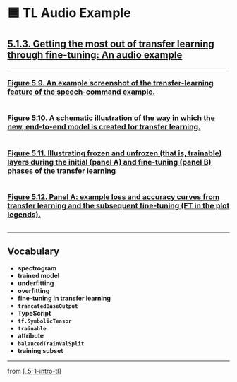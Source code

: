 # 🟦 TL Audio Example

## [**5.1.3.** Getting the most out of transfer learning through fine-tuning: An audio example](https://livebook.manning.com/book/deep-learning-with-javascript/chapter-5/48)

---

### [**Figure 5.9.** An example screenshot of the transfer-learning feature of the speech-command example.](https://livebook.manning.com/book/deep-learning-with-javascript/chapter-5/ch05fig09)

<img src="">

### [**Figure 5.10.** A schematic illustration of the way in which the new, end-to-end model is created for transfer learning.](https://livebook.manning.com/book/deep-learning-with-javascript/chapter-5/ch05fig10)

<img src="">

### [**Figure 5.11.** Illustrating frozen and unfrozen (that is, trainable) layers during the initial (panel A) and fine-tuning (panel B) phases of the transfer learning](https://livebook.manning.com/book/deep-learning-with-javascript/chapter-5/ch05fig11)

<img src="">

### [**Figure 5.12.** Panel A: example loss and accuracy curves from transfer learning and the subsequent fine-tuning (FT in the plot legends).](https://livebook.manning.com/book/deep-learning-with-javascript/chapter-5/ch05fig12)

<img src="">

---

## **Vocabulary**

- **spectrogram**
- **trained model**
- **underfitting**
- **overfitting**
- **fine-tuning in transfer learning**
- **`trancatedBaseOutput`**
- **TypeScript**
- **`tf.SymbolicTensor`**
- **`trainable`**
- **attribute**
- **`balancedTrainValSplit`**
- **training subset**

---

from [[_5-1-intro-tl]]

[//begin]: # "Autogenerated link references for markdown compatibility"
[_5-1-intro-tl]: _5-1-intro-tl.md "🟦 Intro TL"
[//end]: # "Autogenerated link references"

